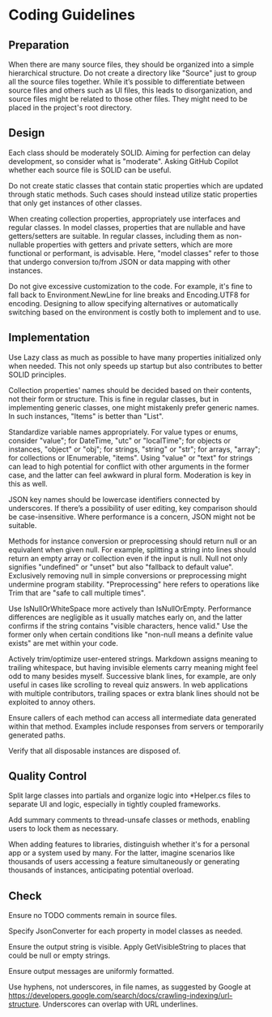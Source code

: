 # Coding Guidelines

## Preparation

When there are many source files, they should be organized into a simple hierarchical structure. Do not create a directory like "Source" just to group all the source files together. While it’s possible to differentiate between source files and others such as UI files, this leads to disorganization, and source files might be related to those other files. They might need to be placed in the project's root directory.

## Design

Each class should be moderately SOLID. Aiming for perfection can delay development, so consider what is "moderate". Asking GitHub Copilot whether each source file is SOLID can be useful.

Do not create static classes that contain static properties which are updated through static methods. Such cases should instead utilize static properties that only get instances of other classes.

When creating collection properties, appropriately use interfaces and regular classes. In model classes, properties that are nullable and have getters/setters are suitable. In regular classes, including them as non-nullable properties with getters and private setters, which are more functional or performant, is advisable. Here, "model classes" refer to those that undergo conversion to/from JSON or data mapping with other instances.

Do not give excessive customization to the code. For example, it's fine to fall back to Environment.NewLine for line breaks and Encoding.UTF8 for encoding. Designing to allow specifying alternatives or automatically switching based on the environment is costly both to implement and to use.

## Implementation

Use Lazy class as much as possible to have many properties initialized only when needed. This not only speeds up startup but also contributes to better SOLID principles.

Collection properties' names should be decided based on their contents, not their form or structure. This is fine in regular classes, but in implementing generic classes, one might mistakenly prefer generic names. In such instances, "Items" is better than "List".

Standardize variable names appropriately. For value types or enums, consider "value"; for DateTime, "utc" or "localTime"; for objects or instances, "object" or "obj"; for strings, "string" or "str"; for arrays, "array"; for collections or IEnumerable, "items". Using "value" or "text" for strings can lead to high potential for conflict with other arguments in the former case, and the latter can feel awkward in plural form. Moderation is key in this as well.

JSON key names should be lowercase identifiers connected by underscores. If there’s a possibility of user editing, key comparison should be case-insensitive. Where performance is a concern, JSON might not be suitable.

Methods for instance conversion or preprocessing should return null or an equivalent when given null. For example, splitting a string into lines should return an empty array or collection even if the input is null. Null not only signifies "undefined" or "unset" but also "fallback to default value". Exclusively removing null in simple conversions or preprocessing might undermine program stability. "Preprocessing" here refers to operations like Trim that are "safe to call multiple times".

Use IsNullOrWhiteSpace more actively than IsNullOrEmpty. Performance differences are negligible as it usually matches early on, and the latter confirms if the string contains "visible characters, hence valid." Use the former only when certain conditions like "non-null means a definite value exists" are met within your code.

Actively trim/optimize user-entered strings. Markdown assigns meaning to trailing whitespace, but having invisible elements carry meaning might feel odd to many besides myself. Successive blank lines, for example, are only useful in cases like scrolling to reveal quiz answers. In web applications with multiple contributors, trailing spaces or extra blank lines should not be exploited to annoy others.

Ensure callers of each method can access all intermediate data generated within that method. Examples include responses from servers or temporarily generated paths.

Verify that all disposable instances are disposed of.

## Quality Control

Split large classes into partials and organize logic into *Helper.cs files to separate UI and logic, especially in tightly coupled frameworks.

Add summary comments to thread-unsafe classes or methods, enabling users to lock them as necessary.

When adding features to libraries, distinguish whether it's for a personal app or a system used by many. For the latter, imagine scenarios like thousands of users accessing a feature simultaneously or generating thousands of instances, anticipating potential overload.

## Check

Ensure no TODO comments remain in source files.

Specify JsonConverter for each property in model classes as needed.

Ensure the output string is visible. Apply GetVisibleString to places that could be null or empty strings.

Ensure output messages are uniformly formatted.

Use hyphens, not underscores, in file names, as suggested by Google at https://developers.google.com/search/docs/crawling-indexing/url-structure. Underscores can overlap with URL underlines.

<!--
February 2, 2024
Version 0.1
-->
